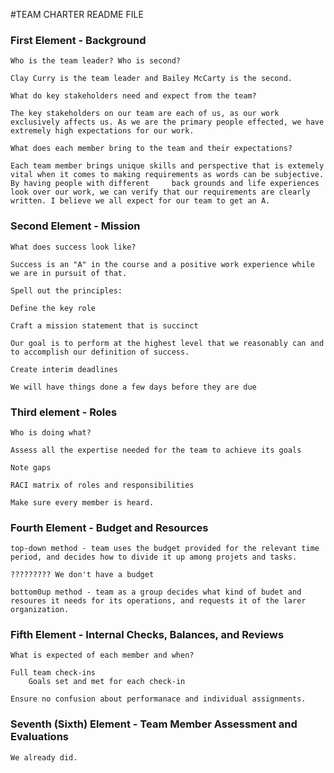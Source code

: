 #TEAM CHARTER README FILE

### First Element - Background

    Who is the team leader? Who is second?
    
    Clay Curry is the team leader and Bailey McCarty is the second. 

    What do key stakeholders need and expect from the team?
    
    The key stakeholders on our team are each of us, as our work exclusively affects us. As we are the primary people effected, we have extremely high expectations for our work. 

    What does each member bring to the team and their expectations?
    
    Each team member brings unique skills and perspective that is extemely vital when it comes to making requirements as words can be subjective. By having people with different     back grounds and life experiences look over our work, we can verify that our requirements are clearly written. I believe we all expect for our team to get an A. 


### Second Element - Mission
    What does success look like?
    
    Success is an "A" in the course and a positive work experience while we are in pursuit of that. 

    Spell out the principles:

    Define the key role

    Craft a mission statement that is succinct
    
    Our goal is to perform at the highest level that we reasonably can and to accomplish our definition of success. 

    Create interim deadlines
    
    We will have things done a few days before they are due


### Third element - Roles
    Who is doing what?

    Assess all the expertise needed for the team to achieve its goals

    Note gaps

    RACI matrix of roles and responsibilities

    Make sure every member is heard.


### Fourth Element - Budget and Resources
    top-down method - team uses the budget provided for the relevant time period, and decides how to divide it up among projets and tasks.
    
    ????????? We don't have a budget

    bottom0up method - team as a group decides what kind of budet and resoures it needs for its operations, and requests it of the larer organization.



### Fifth Element - Internal Checks, Balances, and Reviews
    What is expected of each member and when?

    Full team check-ins
        Goals set and met for each check-in

    Ensure no confusion about performanace and individual assignments.


### Seventh (Sixth) Element - Team Member Assessment and Evaluations
    We already did.
